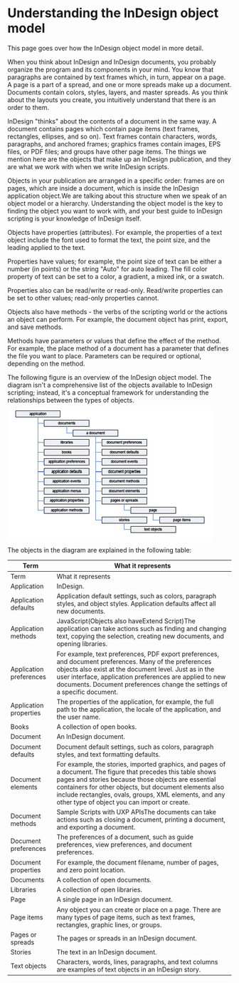 # Understanding the InDesign object model

This page goes over how the InDesign object model in more detail. 

When you think about InDesign and InDesign documents, you probably organize the program and its components in your mind. You know that paragraphs are contained by text frames which, in turn, appear on a page. A page is a part of a spread, and one or more spreads make up a document. Documents contain colors, styles, layers, and master spreads. As you think about the layouts you create, you intuitively understand that there is an order to them.

InDesign "thinks" about the contents of a document in the same way. A document contains pages which contain page items (text frames, rectangles, ellipses, and so on). Text frames contain characters, words, paragraphs, and anchored frames; graphics frames contain images, EPS files, or PDF files; and groups have other page items. The things we mention here are the objects that make up an InDesign publication, and they are what we work with when we write InDesign scripts.

Objects in your publication are arranged in a specific order: frames are on pages, which are inside a document, which is inside the InDesign application object.We are talking about this structure when we speak of an object model or a hierarchy. Understanding the object model is the key to finding the object you want to work with, and your best guide to InDesign scripting is your knowledge of InDesign itself.

Objects have properties (attributes). For example, the properties of a text object include the font used to format the text, the point size, and the leading applied to the text.

Properties have values; for example, the point size of text can be either a number (in points) or the string "Auto" for auto leading. The fill color property of text can be set to a color, a gradient, a mixed ink, or a swatch.

Properties also can be read/write or read-only. Read/write properties can be set to other values; read-only properties cannot.

Objects also have methods - the verbs of the scripting world or the actions an object can perform. For example, the document object has print, export, and save methods.

Methods have parameters or values that define the effect of the method. For example, the place method of a document has a parameter that defines the file you want to place. Parameters can be required or optional, depending on the method.

The following figure is an overview of the InDesign object model. The diagram isn't a comprehensive list of the objects available to InDesign scripting; instead, it's a conceptual framework for understanding the relationships between the types of objects.

![InDesign object model](id-om.png)

The objects in the diagram are explained in the following table:

| Term                    | What it represents                                                                                                                                                                                                                                                                                                                     |
|-------------------------|----------------------------------------------------------------------------------------------------------------------------------------------------------------------------------------------------------------------------------------------------------------------------------------------------------------------------------------|
| Term                    | What it represents                                                                                                                                                                                                                                                                                                                     |
| Application             | InDesign.                                                                                                                                                                                                                                                                                                                              |
| Application defaults    | Application default settings, such as colors, paragraph styles, and object styles. Application defaults affect all new documents.                                                                                                                                                                                                      |
| Application methods     | JavaScript(Objects also haveExtend Script)The application can take actions such as finding and changing text, copying the selection, creating new documents, and opening libraries.                                                                                                                                                    |
| Application preferences | For example, text preferences, PDF export preferences, and document preferences. Many of the preferences objects also exist at the document level. Just as in the user interface, application preferences are applied to new documents. Document preferences change the settings of a specific document.                               |
| Application properties  | The properties of the application, for example, the full path to the application, the locale of the application, and the user name.                                                                                                                                                                                                    |
| Books                   | A collection of open books.                                                                                                                                                                                                                                                                                                            |
| Document                | An InDesign document.                                                                                                                                                                                                                                                                                                                  |
| Document defaults       | Document default settings, such as colors, paragraph styles, and text formatting defaults.                                                                                                                                                                                                                                             |
| Document elements       | For example, the stories, imported graphics, and pages of a document. The figure that precedes this table shows pages and stories because those objects are essential containers for other objects, but document elements also include rectangles, ovals, groups, XML elements, and any other type of object you can import or create. |
| Document methods        | Sample Scripts with UXP APIsThe documents can take actions such as closing a document, printing a document, and exporting a document.                                                                                                                                                                                                  |
| Document preferences    | The preferences of a document, such as guide preferences, view preferences, and document preferences.                                                                                                                                                                                                                                  |
| Document properties     | For example, the document filename, number of pages, and zero point location.                                                                                                                                                                                                                                                          |
| Documents               | A collection of open documents.                                                                                                                                                                                                                                                                                                        |
| Libraries               | A collection of open libraries.                                                                                                                                                                                                                                                                                                        |
| Page                    | A single page in an InDesign document.                                                                                                                                                                                                                                                                                                 |
| Page items              | Any object you can create or place on a page. There are many types of page items, such as text frames, rectangles, graphic lines, or groups.                                                                                                                                                                                           |
| Pages or spreads        | The pages or spreads in an InDesign document.                                                                                                                                                                                                                                                                                          |
| Stories                 | The text in an InDesign document.                                                                                                                                                                                                                                                                                                      |
| Text objects            | Characters, words, lines, paragraphs, and text columns are examples of text objects in an InDesign story.                                                                                                                                                                                                                              |
